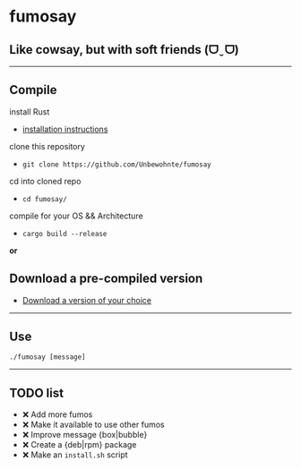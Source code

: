# fumosay
## Like cowsay, but with soft friends (ᗜˬᗜ)

---

## Compile
install Rust
- [installation instructions](https://www.rust-lang.org/tools/install)

clone this repository
- `git clone https://github.com/Unbewohnte/fumosay`

cd into cloned repo
- `cd fumosay/`

compile for your OS && Architecture
- `cargo build --release`


**or**

## Download a pre-compiled version
- [Download a version of your choice](https://github.com/Unbewohnte/fumosay/releases)

---

## Use
```
./fumosay [message]
```

---

## TODO list

- ❌ Add more fumos
- ❌ Make it available to use other fumos
- ❌ Improve message {box|bubble}
- ❌ Create a {deb|rpm} package
- ❌ Make an `install.sh` script

